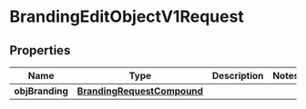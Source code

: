 

# BrandingEditObjectV1Request

## Properties

Name | Type | Description | Notes
------------ | ------------- | ------------- | -------------
**objBranding** | [**BrandingRequestCompound**](BrandingRequestCompound.md) |  | 




